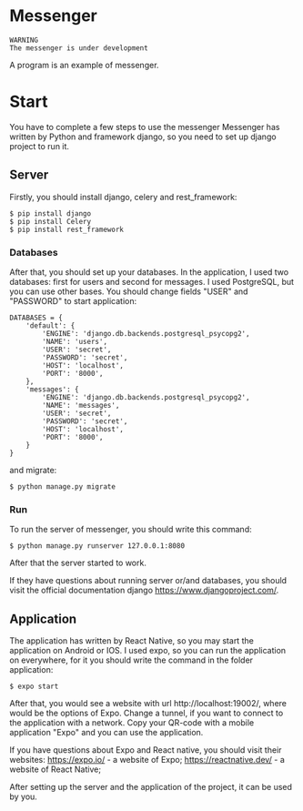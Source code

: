 Messenger
=================
```
WARNING
The messenger is under development
```
A program is an example of messenger.
# Start
You have to complete a few steps to use the messenger
Messenger has written by Python and framework django, so you need to set up django project to run it.
## Server
Firstly, you should install django, celery and rest_framework: 
```
$ pip install django
$ pip install Celery
$ pip install rest_framework
```
### Databases
After that, you should set up your databases. In the application, I used two databases: 
first for users and second for messages. I used PostgreSQL, but you can use other bases.
You should change fields "USER" and "PASSWORD" to start application:
```
DATABASES = {
    'default': {
        'ENGINE': 'django.db.backends.postgresql_psycopg2',
        'NAME': 'users',
        'USER': 'secret',
        'PASSWORD': 'secret',
        'HOST': 'localhost',
        'PORT': '8000',
    },
    'messages': {
        'ENGINE': 'django.db.backends.postgresql_psycopg2',
        'NAME': 'messages',
        'USER': 'secret',
        'PASSWORD': 'secret',
        'HOST': 'localhost',
        'PORT': '8000',
    }
}
```
and migrate:
```
$ python manage.py migrate
```
### Run
To run the server of messenger, you should write this command:
```
$ python manage.py runserver 127.0.0.1:8080
```
After that the server started to work.

If they have questions about running server or/and databases, you should visit the official documentation django https://www.djangoproject.com/.
## Application
The application has written by React Native, so you may start the application on Android or IOS.
I used expo, so you can run the application on everywhere, for it you should write the command in the folder application:
```
$ expo start
```
After that, you would see a website with url http://localhost:19002/, where would be the options of Expo. Change a tunnel, if you want to connect to the application with a network. Copy your QR-code with a mobile application "Expo" and you can use the application.

If you have questions about Expo and React native, you should visit their websites:
https://expo.io/ - a website of Expo;
https://reactnative.dev/ - a website of React Native;

After setting up the server and the application of the project, it can be used by you.
